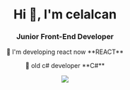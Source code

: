 <h1 align="center">Hi 👋, I'm celalcan</h1>
<h3 align="center">Junior Front-End Developer</h3>



<p align="center"> 🌱 I'm developing react now **REACT** </p>
<p align="center"> 🌱 old c# developer **C#** </p>
<p align="center"> <img  src="https://media.giphy.com/media/uWMwQYgYVHVGU/giphy.gif"> </p>




